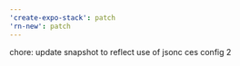 ```yaml
---
'create-expo-stack': patch
'rn-new': patch
---
```


chore: update snapshot to reflect use of jsonc ces config 2
